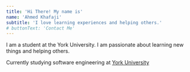 ```yaml
---
title: 'Hi There! My name is'
name: 'Ahmed Khafaji'
subtitle: 'I love learning experiences and helping others.'
# buttonText: 'Contact Me'
---
```


I am a student at the York University. I am passionate about learning new things and helping others.

Currently studying software engineering at  [York University](https://www.yorku.ca/)
